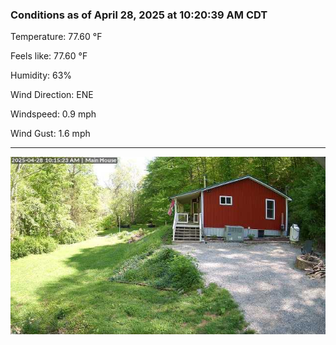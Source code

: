 ### Conditions as of April 28, 2025 at 10:20:39 AM CDT 

Temperature: 77.60 &deg;F

Feels like: 77.60 &deg;F

Humidity: 63%

Wind Direction: ENE

Windspeed: 0.9 mph

Wind Gust: 1.6 mph

---

<img src="./images/latest.jpeg"/>

